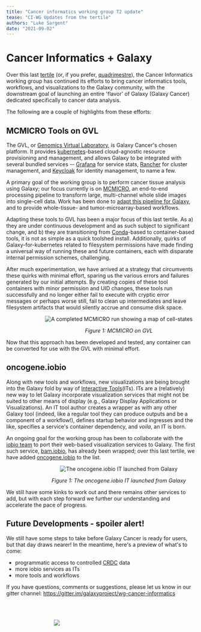 ```yaml
---
title: "Cancer informatics working group T2 update"
tease: "CI-WG Updates from the tertile"
authors: "Luke Sargent"
date: "2021-09-02"
---
```


# Cancer Informatics + Galaxy
Over this last [tertile](https://en.wiktionary.org/wiki/tertile) (or, if you prefer, [quadrimestre](https://en.wiktionary.org/wiki/quadrimestre)), the Cancer Informatics working group has continued its efforts to bring cancer informatics tools, workflows, and visualizations to the Galaxy community, with the downstream goal of launching an entire 'flavor' of Galaxy (Galaxy Cancer) dedicated specifically to cancer data analysis. 

The following are a couple of highlights from these efforts:

## MCMICRO Tools on GVL
The GVL, or [Genomics Virtual Laboratory](https://www.gvl.org.au/), is Galaxy Cancer's chosen platform. It provides [kubernetes](https://kubernetes.io/)-based cloud-agnostic resource provisioning and management, and allows Galaxy to be integrated with several bundled services -- [Grafana](https://grafana.com/) for service stats, [Rancher](https://rancher.com/) for cluster management, and [Keycloak](https://www.keycloak.org/) for identity management, to name a few.

A primary goal of the working group is to perform cancer tissue analysis using Galaxy; our focus currently is on [MCMICRO](https://mcmicro.org/), an end-to-end processing pipeline to transform large, multi-channel whole slide images into single-cell data. Work has been done to [adapt this pipeline for Galaxy](https://mcmicro.org/galaxy/), and to provide whole-tissue- and tumor-microarray-based workflows.

Adapting these tools to GVL has been a major focus of this last tertile. As a) they are under continuous development and as such subject to significant change, and b) they are transitioning from [Conda](https://docs.conda.io/en/latest/)-based to container-based tools, it is not as simple as a quick toolshed install. Additionally, quirks of Galaxy-for-kubernetes related to filesystem permissions have made finding a universal way of running these and future containers, each with disparate internal permission schemes, challenging.

After much experimentation, we have arrived at a strategy that circumvents these quirks with minimal effort, sparing us the various errors and failures generated by our initial attempts. By creating copies of these tool containers with minor permission and UID changes, these tools run successfully and no longer either fail to execute with cryptic error messages or perhaps worse still, fail to clean up intermediates and leave filesystem artifacts that would silently accrue and consume disk space.

<div style="text-align:center;width:600px;margin-left: auto;margin-right: auto;">

![A completed MCMICRO run showing a map of cell-states](mcmicro.png)

*Figure 1: MCMICRO on GVL*

</div>

Now that this approach has been developed and tested, any container can be converted for use with the GVL with minimal effort.


## oncogene.iobio
Along with new tools and workflows, new visualizations are being brought into the Galaxy fold by way of [Interactive Tools](https://training.galaxyproject.org/training-material/topics/admin/tutorials/interactive-tools/slides.html)(ITs). ITs are a (relatively) new way to let Galaxy incorporate visualization services that might not be suited to other means of display (e.g., Galaxy Display Applications or Visualizations). An IT tool author creates a wrapper as with any other Galaxy tool (indeed, like a regular tool they can produce outputs and be a component of a workflow!), defines startup behavior and ingresses and the like, specifies a service's container dependency, and *voila*, an IT is born.

An ongoing goal for the working group has been to collaborate with the [iobio team](https://iobio.io/about.html) to port their web-based visualization services to Galaxy. The first such service, [bam.iobio](https://bam.iobio.io), has already been wrapped; over this last tertile, we have added [oncogene.iobio](http://oncogene.iobio.io) to the list.

<div style="text-align:center;width:600px;margin-left: auto;margin-right: auto;">

![The oncogene.iobio IT launched from Galaxy](oncogene.png)

*Figure 1: The oncogene.iobio IT launched from Galaxy*

</div>

We still have some kinks to work out and there remains other services to add, but with each step forward we further our understanding and accelerate the pace of progress.

## Future Developments - spoiler alert!

We still have some steps to take before Galaxy Cancer is ready for users, but that day draws nearer! In the meantime, here's a preview of what's to come:
- programmatic access to controlled [CRDC](https://datacommons.cancer.gov/) data
- more iobio services as ITs
- more tools and workflows

If you have questions, comments or suggestions, please let us know in our gitter channel: https://gitter.im/galaxyproject/wg-cancer-informatics


<br />
<br />
<div style="width:250px;margin-left: auto;margin-right: auto;">

![ ](ci_logo.png)

</div>